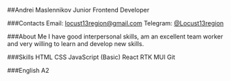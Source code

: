##Andrei Maslennikov
Junior Frontend Developer

###Contacts
Email: locust13region@gmail.com
Telegram: [@Locust13region](https://t.me/Locust13region)

###About Me
I have good interpersonal skills, am an excellent team worker and very willing to learn and develop new skills.

###Skills
HTML
CSS
JavaScript (Basic)
React
RTK
MUI
Git

###English
A2
